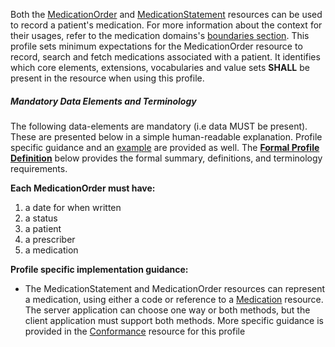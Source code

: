 Both the [MedicationOrder] and [MedicationStatement] resources can be used to record a patient's medication.   For more information about the context for their usages, refer to the medication domains's [boundaries section].  This profile sets minimum expectations for the MedicationOrder resource to record, search and fetch medications associated with a patient. It identifies which core elements, extensions, vocabularies and value sets **SHALL** be present in the resource when using this profile.


##### Mandatory Data Elements and Terminology


The following data-elements are mandatory (i.e data MUST be present). These are presented below in a simple human-readable explanation.  Profile specific guidance and an [example](#example) are provided as well.  The [**Formal Profile Definition**](#profile) below provides the  formal summary, definitions, and  terminology requirements.  

**Each MedicationOrder must have:**

1.  a date for when written
1.  a status
1.  a patient
1.  a prescriber
1.  a medication


**Profile specific implementation guidance:**

*  The MedicationStatement and MedicationOrder resources can represent a medication, using either a code or reference to a [Medication] resource.  The server application can choose one way or both methods,  but the client application must support both methods.  More specific guidance is provided in the [Conformance] resource for this profile


  [Medication Clinical Drug (RxNorm)]: valueset-daf-medication-codes.html
  [MedicationOrderStatus]: http://hl7.org/fhir/us/daf/valueset-medication-order-status.html
[MedicationStatementStatus]: http://hl7.org/fhir/us/daf/valueset-medication-statement-status.html
[MedicationStatement]:http://hl7-fhir.github.io/medicationstatement.html
 [MedicationOrder]: http://hl7-fhir.github.io/medicationorder.html
 [Medication]:http://hl7-fhir.github.io/medication.html
 [Conformance]: daf-core-medicationstatement-conformance.html
 [boundaries section]: http://hl7-fhir.github.io/medicationorder.html#bnr

 
